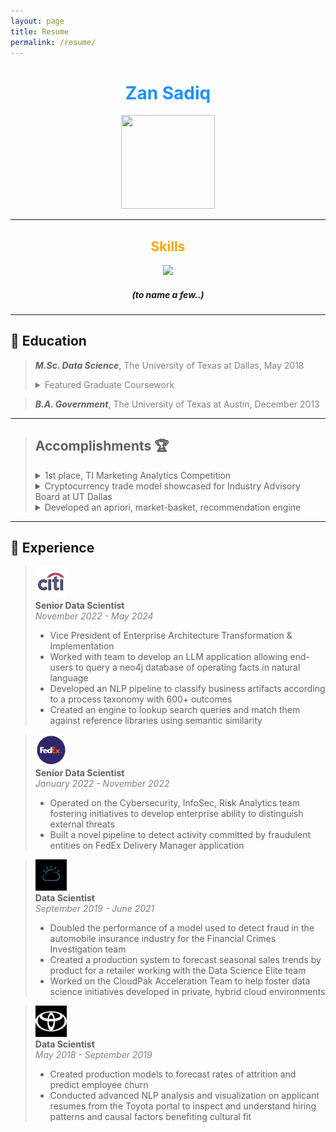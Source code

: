 ```yaml
---
layout: page
title: Resume
permalink: /resume/
---
```


# **<center style = "color: dodgerblue;">Zan Sadiq</center>**

<p align = 'center'><img src = '/assets/images/supersuit.png' height = '150' width = '150'/></p>

---

## <center style = "color: orange;">Skills</center>

<p align = "center">
  <a href = "https://go-skill-icons.vercel.app/">
    <img src = "https://go-skill-icons.vercel.app/api/icons?i=anaconda,api,apple,aws,bash,chatgpt,gcp,github,python&titles=true" />
  </a>
</p>

##### *<center> (to name a few..) </center>*
---

## 🏫 **Education**

> ***M.Sc. Data Science***, <span style = "color:gray">The University of Texas at Dallas, May 2018</span>
> <details style = "color:gray"><summary>Featured Graduate Coursework</summary>
>         <ul>
>             <li>Business Analytics</li>
>            <li>Advanced Business Analytics</li>
>            <li>Programming for Data Science</li>
>            <li>Applied Machine Learning</li>
>            <li>Econometrics and Time Series Analysis</li>
>            <li>Quantitative Foundations of Business</li>
>            <li>Marketing Predictive Analytics</li>
>        </ul>
>   </details>

> ***B.A. Government***,
>  <span style = "color:gray">The University of Texas at Austin, December 2013</span>

---

> ## **Accomplishments** 🏆
> <details> <summary> 1st place, TI Marketing Analytics Competition</summary> ☑️ Developed custom segmentation algorithm and optimized prices to maximize revenue </details>
> <details> <summary> Cryptocurrency trade model showcased for Industry Advisory Board at UT Dallas</summary> ₿ Recommended user actions based on 24-hour cryptocurrency trading activities collected by user-built scraper </details>
> <details> <summary> Developed an apriori, market-basket, recommendation engine</summary> 🤖 For production implementation within a customer-facing iOS application to provide suggestions to consumers as they shop  </details>

---

## 💼 **Experience**

> <div class = 'job'>
>    <div class = 'logo'><img src = '/assets/images/citi.png' height = '50' width = '50'/></div>
>    <div class = 'title'><strong>Senior Data Scientist</strong></div>
>    <div class = 'dates' style = "color:gray"><em>November 2022 - May 2024</em></div>
>    <div class = 'duties'><ul>
>                                <li>Vice President of Enterprise Architecture Transformation & Implementation</li>
>                                <li>Worked with team to develop an LLM application allowing end-users to query a neo4j database of operating facts in natural language</li>
>                                <li>Developed an NLP pipeline to classify business artifacts according to a process taxonomy with 600+ outcomes</li>
>                                <li>Created an engine to lookup search queries and match them against reference libraries using semantic similarity </li>
>                          </ul>
>    </div>
> </div>

> <div class = 'job'>
>    <div class = 'logo'><img src = '/assets/images/fedex.png' height = '50' width = '50'/></div>
>    <div class = 'title'><strong>Senior Data Scientist</strong></div>
>    <div class = 'dates' style = "color:gray"><em>January 2022 - November 2022</em></div>
>    <div class = 'duties'><ul>
>                                <li>Operated on the Cybersecurity, InfoSec, Risk Analytics team fostering initiatives to develop enterprise ability to distinguish external threats</li>
>                                <li>Built a novel pipeline to detect activity committed by fraudulent entities on FedEx Delivery Manager application</li>
>                          </ul>
>    </div>
> </div>

> <div class = 'job'>
>    <div class = 'logo'><img src = '/assets/images/ibm.png' height = '50' width = '50'/></div>
>    <div class = 'title'><strong>Data Scientist</strong></div>
>    <div class = 'dates' style = "color:gray"><em>September 2019 - June 2021</em></div>
>    <div class = 'duties'><ul>
>                                <li>Doubled the performance of a model used to detect fraud in the automobile insurance industry for the Financial Crimes Investigation team</li>
>                                <li>Created a production system to forecast seasonal sales trends by product for a retailer working with the Data Science Elite team</li>
>                                <li>Worked on the CloudPak Acceleration Team to help foster data science initiatives developed in private, hybrid cloud environments</li>
>                          </ul>
>    </div>
> </div>

> <div class = 'job'>
>    <div class = 'logo'><img src = '/assets/images/toyota.png' height = '50' width = '50'/></div>
>    <div class = 'title'><strong>Data Scientist</strong></div>
>    <div class = 'dates' style = "color:gray"><em>May 2018 - September 2019</em></div>
>    <div class = 'duties'><ul>
>                                <li>Created production models to forecast rates of attrition and predict employee churn</li>
>                                <li>Conducted advanced NLP analysis and visualization on applicant resumes from the Toyota portal to inspect and understand hiring patterns and causal factors benefiting cultural fit</li>
>                          </ul>
>    </div>
> </div>
